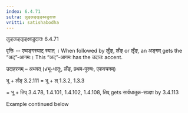 ```yaml
---
index: 6.4.71
sutra: लुङ्लङ्लृङ्क्ष्वडुदात्तः
vritti: satishabodha
---
```



 लुङ्लङ्लृङ्क्ष्वडुदात्तः 6.4.71 


वृत्तिः -- एष्‍वङ्गस्‍याट् स्यात् । When followed by लुँङ्, लँङ् or लृँङ्, an अङ्गम् gets the “अट्”-आगमः। This “अट्”-आगमः has the उदात्तः accent. 


उदाहरणम् – अभवत् (√भू-धातुः, लँङ्, प्रथम-पुरुषः, एकवचनम्) 

भू + लँङ् 3.2.111 = भू + ल् 1.3.2, 1.3.3 

= भू + तिप् 3.4.78, 1.4.101, 1.4.102, 1.4.108, तिप् gets सार्वधातुक-सञ्ज्ञा by 3.4.113 


Example continued below 


